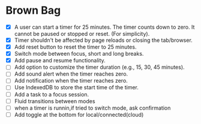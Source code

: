 # Brown Bag

- [x] A user can start a timer for 25 minutes. The timer counts down to zero. It cannot be paused or stopped or reset. (For simplicity).
- [x] Timer shouldn't be affected by page reloads or closing the tab/browser.
- [x] Add reset button to reset the timer to 25 minutes.
- [x] Switch mode between focus, short and long breaks.
- [x] Add pause and resume functionality.
- [ ] Add option to customize the timer duration (e.g., 15, 30, 45 minutes).
- [ ] Add sound alert when the timer reaches zero.
- [ ] Add notification when the timer reaches zero.
- [ ] Use IndexedDB to store the start time of the timer.
- [ ] Add a task to a focus session.
- [ ] Fluid transitions between modes
- [ ] when a timer is runnin,if tried to switch mode, ask confirmation
- [ ] Add toggle at the bottom for local/connected(cloud)
